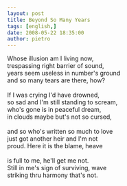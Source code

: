 ```yaml
---
layout: post
title: Beyond So Many Years
tags: [english,]
date: 2008-05-22 18:35:00
author: pietro
---
```

Whose illusion am I living now,<br/>trespassing right barrier of sound,<br/>years seem useless in number's ground<br/>and so many tears are there, how?<br/><br/>If I was crying I'd have drowned,<br/>so sad and I'm still standing to scream,<br/>who's gone is in peaceful dream,<br/>in clouds maybe but's not so cursed,<br/><br/>and so who's written so much to love<br/>just got another heir and I'm not<br/>proud. Here it is the blame, heave<br/><br/>is full to me, he'll get me not.<br/>Still in me's sign of surviving, wave<br/>striking thru harmony that's not.
